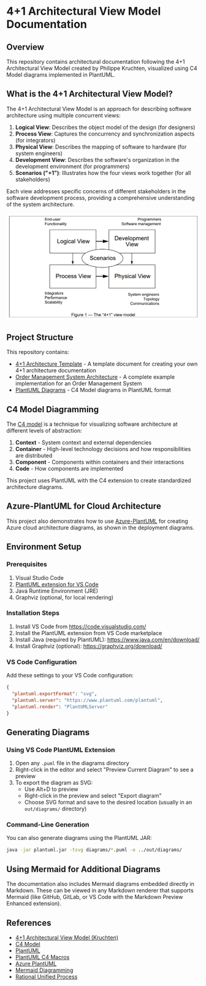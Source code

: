 # 4+1 Architectural View Model Documentation

## Overview

This repository contains architectural documentation following the 4+1 Architectural View Model created by Philippe Kruchten, visualized using C4 Model diagrams implemented in PlantUML.

## What is the 4+1 Architectural View Model?

The 4+1 Architectural View Model is an approach for describing software architecture using multiple concurrent views:

1. **Logical View**: Describes the object model of the design (for designers)
2. **Process View**: Captures the concurrency and synchronization aspects (for integrators)
3. **Physical View**: Describes the mapping of software to hardware (for system engineers)
4. **Development View**: Describes the software's organization in the development environment (for programmers)
5. **Scenarios ("+1")**: Illustrates how the four views work together (for all stakeholders)

Each view addresses specific concerns of different stakeholders in the software development process, providing a comprehensive understanding of the system architecture.

![4+1 View Model](image.png)

## Project Structure

This repository contains:

- [4+1 Architecture Template](4plus1_architecture_template.md) - A template document for creating your own 4+1 architecture documentation
- [Order Management System Architecture](order_system_architecture.md) - A complete example implementation for an Order Management System
- [PlantUML Diagrams](diagrams/) - C4 Model diagrams in PlantUML format

## C4 Model Diagramming

The [C4 model](https://c4model.com/) is a technique for visualizing software architecture at different levels of abstraction:

1. **Context** - System context and external dependencies
2. **Container** - High-level technology decisions and how responsibilities are distributed
3. **Component** - Components within containers and their interactions
4. **Code** - How components are implemented

This project uses PlantUML with the C4 extension to create standardized architecture diagrams.

## Azure-PlantUML for Cloud Architecture

This project also demonstrates how to use [Azure-PlantUML](https://github.com/plantuml-stdlib/Azure-PlantUML) for creating Azure cloud architecture diagrams, as shown in the deployment diagrams.

## Environment Setup

### Prerequisites

1. Visual Studio Code
2. [PlantUML extension for VS Code](https://marketplace.visualstudio.com/items?itemName=jebbs.plantuml)
3. Java Runtime Environment (JRE)
4. Graphviz (optional, for local rendering)

### Installation Steps

1. Install VS Code from https://code.visualstudio.com/
2. Install the PlantUML extension from VS Code marketplace
3. Install Java (required by PlantUML): https://www.java.com/en/download/
4. Install Graphviz (optional): https://graphviz.org/download/

### VS Code Configuration

Add these settings to your VS Code configuration:

```json
{
  "plantuml.exportFormat": "svg",
  "plantuml.server": "https://www.plantuml.com/plantuml",
  "plantuml.render": "PlantUMLServer"
}
```

## Generating Diagrams

### Using VS Code PlantUML Extension

1. Open any `.puml` file in the diagrams directory
2. Right-click in the editor and select "Preview Current Diagram" to see a preview
3. To export the diagram as SVG:
   - Use Alt+D to preview
   - Right-click in the preview and select "Export diagram"
   - Choose SVG format and save to the desired location (usually in an `out/diagrams/` directory)

### Command-Line Generation

You can also generate diagrams using the PlantUML JAR:

```bash
java -jar plantuml.jar -tsvg diagrams/*.puml -o ../out/diagrams/
```

## Using Mermaid for Additional Diagrams

The documentation also includes Mermaid diagrams embedded directly in Markdown. These can be viewed in any Markdown renderer that supports Mermaid (like GitHub, GitLab, or VS Code with the Markdown Preview Enhanced extension).

## References

- [4+1 Architectural View Model (Kruchten)](https://www.cs.ubc.ca/~gregor/teaching/papers/4+1view-architecture.pdf)
- [C4 Model](https://c4model.com/)
- [PlantUML](https://plantuml.com/)
- [PlantUML C4 Macros](https://github.com/plantuml-stdlib/C4-PlantUML)
- [Azure PlantUML](https://github.com/plantuml-stdlib/Azure-PlantUML)
- [Mermaid Diagramming](https://mermaid.js.org/)
- [Rational Unified Process](https://en.wikipedia.org/wiki/Rational_Unified_Process)
